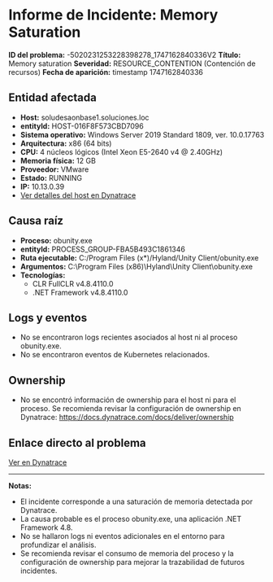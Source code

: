 # Informe de Incidente: Memory Saturation

**ID del problema:** -5020231253228398278_1747162840336V2
**Título:** Memory saturation
**Severidad:** RESOURCE_CONTENTION (Contención de recursos)
**Fecha de aparición:** timestamp 1747162840336

## Entidad afectada
- **Host:** soludesaonbase1.soluciones.loc
- **entityId:** HOST-016F8F573CBD7096
- **Sistema operativo:** Windows Server 2019 Standard 1809, ver. 10.0.17763
- **Arquitectura:** x86 (64 bits)
- **CPU:** 4 núcleos lógicos (Intel Xeon E5-2640 v4 @ 2.40GHz)
- **Memoria física:** 12 GB
- **Proveedor:** VMware
- **Estado:** RUNNING
- **IP:** 10.13.0.39
- [Ver detalles del host en Dynatrace](https://xoa06678.apps.dynatrace.com//ui/apps/dynatrace.infraops/hosts/HOST-016F8F573CBD7096)

## Causa raíz
- **Proceso:** obunity.exe
- **entityId:** PROCESS_GROUP-FBA5B493C1861346
- **Ruta ejecutable:** C:/Program Files (x*)/Hyland/Unity Client/obunity.exe
- **Argumentos:** C:\Program Files (x86)\Hyland\Unity Client\obunity.exe
- **Tecnologías:**
  - CLR FullCLR v4.8.4110.0
  - .NET Framework v4.8.4110.0

## Logs y eventos
- No se encontraron logs recientes asociados al host ni al proceso obunity.exe.
- No se encontraron eventos de Kubernetes relacionados.

## Ownership
- No se encontró información de ownership para el host ni para el proceso. Se recomienda revisar la configuración de ownership en Dynatrace: https://docs.dynatrace.com/docs/deliver/ownership

## Enlace directo al problema
[Ver en Dynatrace](https://xoa06678.apps.dynatrace.com//ui/apps/dynatrace.davis.problems/problem/-5020231253228398278_1747162840336V2)

---

**Notas:**
- El incidente corresponde a una saturación de memoria detectada por Dynatrace.
- La causa probable es el proceso obunity.exe, una aplicación .NET Framework 4.8.
- No se hallaron logs ni eventos adicionales en el entorno para profundizar el análisis.
- Se recomienda revisar el consumo de memoria del proceso y la configuración de ownership para mejorar la trazabilidad de futuros incidentes.
